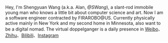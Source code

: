 Hey, I'm Shengyuan Wang (a.k.a. Alan, _@SWang_), a slant-rod immobile young man who knows a little bit about computer science and art. Now I am a software engineer contracted by FIRAROBO@US. Currently physically active mainly in New York and my second home in Minnesota, also want to be a digital nomad. The virtual doppelganger is a daily presence in [Weibo](https://weibo.com/Shengyuan_W)、[Zhihu](https://www.zhihu.com/people/wang-sy-96)、[Bilibili](https://space.bilibili.com/458176225)、[Instagram](https://www.instagram.com/alan_wang0518/)
